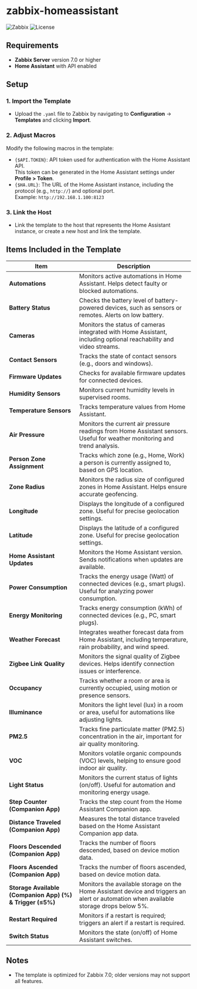 # zabbix-homeassistant
![Zabbix](https://img.shields.io/badge/Zabbix-7.0%2B-blue) ![License](https://img.shields.io/badge/License-GPLv3-blue.svg)

## Requirements
- **Zabbix Server** version 7.0 or higher
- **Home Assistant** with API enabled

## Setup

### 1. Import the Template
- Upload the `.yaml` file to Zabbix by navigating to **Configuration** -> **Templates** and clicking **Import**.

### 2. Adjust Macros
Modify the following macros in the template:
- `{$API.TOKEN}`: API token used for authentication with the Home Assistant API.  
  This token can be generated in the Home Assistant settings under **Profile > Token**.
- `{$HA.URL}`: The URL of the Home Assistant instance, including the protocol (e.g., `http://`) and optional port.  
  Example: `http://192.168.1.100:8123`

### 3. Link the Host
- Link the template to the host that represents the Home Assistant instance, or create a new host and link the template.  

## Items Included in the Template

| Item                     | Description                                                                 |
|--------------------------|-----------------------------------------------------------------------------|
| **Automations**          | Monitors active automations in Home Assistant. Helps detect faulty or blocked automations. |
| **Battery Status**       | Checks the battery level of battery-powered devices, such as sensors or remotes. Alerts on low battery. |
| **Cameras**              | Monitors the status of cameras integrated with Home Assistant, including optional reachability and video streams. |
| **Contact Sensors**      | Tracks the state of contact sensors (e.g., doors and windows).  |
| **Firmware Updates**     | Checks for available firmware updates for connected devices. |
| **Humidity Sensors**     | Monitors current humidity levels in supervised rooms. |
| **Temperature Sensors**  | Tracks temperature values from Home Assistant.  |
| **Air Pressure**         | Monitors the current air pressure readings from Home Assistant sensors. Useful for weather monitoring and trend analysis. |
| **Person Zone Assignment** | Tracks which zone (e.g., Home, Work) a person is currently assigned to, based on GPS location. |
| **Zone Radius**          | Monitors the radius size of configured zones in Home Assistant. Helps ensure accurate geofencing. |
| **Longitude**           | Displays the longitude of a configured zone. Useful for precise geolocation settings. |
| **Latitude**            | Displays the latitude of a configured zone. Useful for precise geolocation settings. |
| **Home Assistant Updates** | Monitors the Home Assistant version. Sends notifications when updates are available. |
| **Power Consumption**    | Tracks the energy usage (Watt) of connected devices (e.g., smart plugs). Useful for analyzing power consumption. |
| **Energy Monitoring** | Tracks energy consumption (kWh) of connected devices (e.g., PC, smart plugs). |
| **Weather Forecast**     | Integrates weather forecast data from Home Assistant, including temperature, rain probability, and wind speed. |
| **Zigbee Link Quality**  | Monitors the signal quality of Zigbee devices. Helps identify connection issues or interference. |
| **Occupancy**           | Tracks whether a room or area is currently occupied, using motion or presence sensors. |
| **Illuminance**         | Monitors the light level (lux) in a room or area, useful for automations like adjusting lights. |
| **PM2.5**              | Tracks fine particulate matter (PM2.5) concentration in the air, important for air quality monitoring. |
| **VOC**                | Monitors volatile organic compounds (VOC) levels, helping to ensure good indoor air quality. |
| **Light Status**        | Monitors the current status of lights (on/off). Useful for automation and monitoring energy usage. |
| **Step Counter (Companion App)** | Tracks the step count from the Home Assistant Companion app. |
| **Distance Traveled (Companion App)** | Measures the total distance traveled based on the Home Assistant Companion app data. |
| **Floors Descended (Companion App)** | Tracks the number of floors descended, based on device motion data. |
| **Floors Ascended (Companion App)** | Tracks the number of floors ascended, based on device motion data. |
| **Storage Available (Companion App) (%) & Trigger (≤5%)** | Monitors the available storage on the Home Assistant device and triggers an alert or automation when available storage drops below 5%. |
| **Restart Required** | Monitors if a restart is required; triggers an alert if a restart is required. |
| **Switch Status** | Monitors the state (on/off) of Home Assistant switches. |






## Notes
- The template is optimized for Zabbix 7.0; older versions may not support all features.



